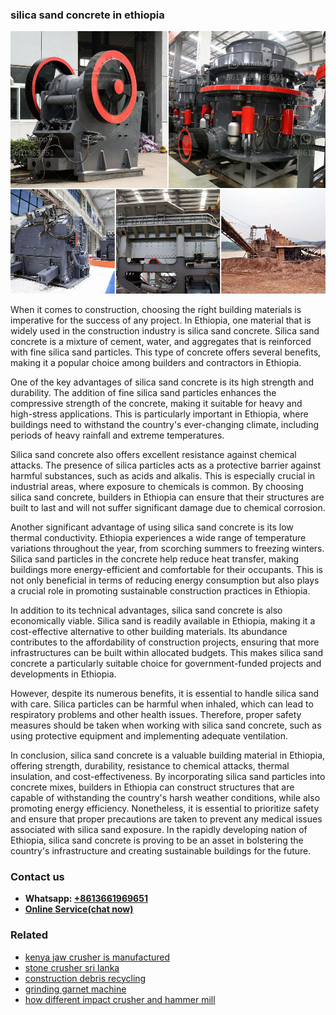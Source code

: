 <h3>silica sand concrete in ethiopia</h3><img src='1703042476.jpg' alt=''><p>When it comes to construction, choosing the right building materials is imperative for the success of any project. In Ethiopia, one material that is widely used in the construction industry is silica sand concrete. Silica sand concrete is a mixture of cement, water, and aggregates that is reinforced with fine silica sand particles. This type of concrete offers several benefits, making it a popular choice among builders and contractors in Ethiopia.</p><p>One of the key advantages of silica sand concrete is its high strength and durability. The addition of fine silica sand particles enhances the compressive strength of the concrete, making it suitable for heavy and high-stress applications. This is particularly important in Ethiopia, where buildings need to withstand the country's ever-changing climate, including periods of heavy rainfall and extreme temperatures.</p><p>Silica sand concrete also offers excellent resistance against chemical attacks. The presence of silica particles acts as a protective barrier against harmful substances, such as acids and alkalis. This is especially crucial in industrial areas, where exposure to chemicals is common. By choosing silica sand concrete, builders in Ethiopia can ensure that their structures are built to last and will not suffer significant damage due to chemical corrosion.</p><p>Another significant advantage of using silica sand concrete is its low thermal conductivity. Ethiopia experiences a wide range of temperature variations throughout the year, from scorching summers to freezing winters. Silica sand particles in the concrete help reduce heat transfer, making buildings more energy-efficient and comfortable for their occupants. This is not only beneficial in terms of reducing energy consumption but also plays a crucial role in promoting sustainable construction practices in Ethiopia.</p><p>In addition to its technical advantages, silica sand concrete is also economically viable. Silica sand is readily available in Ethiopia, making it a cost-effective alternative to other building materials. Its abundance contributes to the affordability of construction projects, ensuring that more infrastructures can be built within allocated budgets. This makes silica sand concrete a particularly suitable choice for government-funded projects and developments in Ethiopia.</p><p>However, despite its numerous benefits, it is essential to handle silica sand with care. Silica particles can be harmful when inhaled, which can lead to respiratory problems and other health issues. Therefore, proper safety measures should be taken when working with silica sand concrete, such as using protective equipment and implementing adequate ventilation.</p><p>In conclusion, silica sand concrete is a valuable building material in Ethiopia, offering strength, durability, resistance to chemical attacks, thermal insulation, and cost-effectiveness. By incorporating silica sand particles into concrete mixes, builders in Ethiopia can construct structures that are capable of withstanding the country's harsh weather conditions, while also promoting energy efficiency. Nonetheless, it is essential to prioritize safety and ensure that proper precautions are taken to prevent any medical issues associated with silica sand exposure. In the rapidly developing nation of Ethiopia, silica sand concrete is proving to be an asset in bolstering the country's infrastructure and creating sustainable buildings for the future.</p><h3>Contact us</h3><ul><li><strong>Whatsapp:&nbsp;<a href="https://wa.me/8613661969651">+8613661969651</a></strong></li><li><a href="https://swt.shibang-china.com/?git&amp;zhl&amp;silica sand concrete in ethiopia"><strong>Online Service(chat now)</strong></a></li></ul><h3>Related</h3><ul><li><a href='kenya jaw crusher is manufactured.md'>kenya jaw crusher is manufactured</a></li><li><a href='stone crusher sri lanka.md'>stone crusher sri lanka</a></li><li><a href='construction debris recycling.md'>construction debris recycling</a></li><li><a href='grinding garnet machine.md'>grinding garnet machine</a></li><li><a href='how different impact crusher and hammer mill.md'>how different impact crusher and hammer mill</a></li></ul>